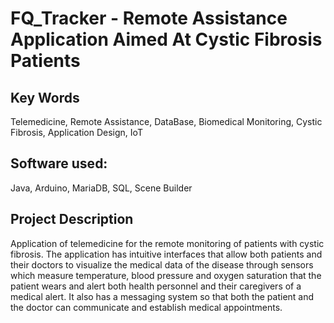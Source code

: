 # FQ_Tracker - Remote Assistance Application Aimed At Cystic Fibrosis Patients
## Key Words
Telemedicine, Remote Assistance, DataBase, Biomedical Monitoring, Cystic Fibrosis, Application Design, IoT
## Software used:
Java, Arduino, MariaDB, SQL, Scene Builder

## Project Description
Application of telemedicine for the remote monitoring of patients with cystic fibrosis. 
The application has intuitive interfaces that allow both patients and their doctors to visualize the medical data of the disease through sensors which measure temperature, blood pressure and oxygen saturation that the patient wears 
and alert both health personnel and their caregivers of a medical alert.
It also has a messaging system so that both the patient and the doctor can communicate and establish medical appointments.

